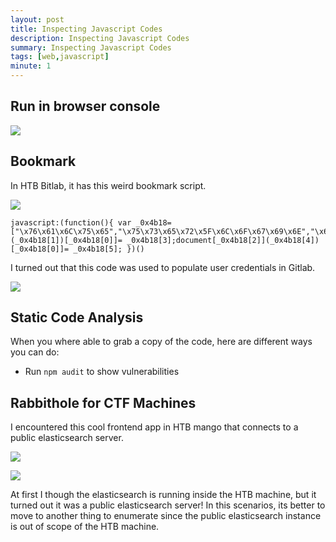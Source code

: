 ```yaml
---
layout: post
title: Inspecting Javascript Codes
description: Inspecting Javascript Codes
summary: Inspecting Javascript Codes
tags: [web,javascript]
minute: 1
---
```

## Run in browser console
![](/spindel/assets/Inspecting%20Javascript%20Codes/F4C58ADC-468C-40D7-A895-F54427062713.png)

## Bookmark
In HTB Bitlab, it has this weird bookmark script.

![](/spindel/assets/Inspecting%20Javascript%20Codes/F9B89878-F4F4-4B3A-8ECD-C17B9D2056BE.png)

```
javascript:(function(){ var _0x4b18=["\x76\x61\x6C\x75\x65","\x75\x73\x65\x72\x5F\x6C\x6F\x67\x69\x6E","\x67\x65\x74\x45\x6C\x65\x6D\x65\x6E\x74\x42\x79\x49\x64","\x63\x6C\x61\x76\x65","\x75\x73\x65\x72\x5F\x70\x61\x73\x73\x77\x6F\x72\x64","\x31\x31\x64\x65\x73\x30\x30\x38\x31\x78"];document[_0x4b18[2]](_0x4b18[1])[_0x4b18[0]]= _0x4b18[3];document[_0x4b18[2]](_0x4b18[4])[_0x4b18[0]]= _0x4b18[5]; })()
```

I turned out that this code was used to populate user credentials in Gitlab.

![](/spindel/assets/Inspecting%20Javascript%20Codes/5EF6DD23-870A-4A1E-ABAC-A1574DD64CF7.png)

## Static Code Analysis
When you where able to grab a copy of the code, here are different ways you can do:

* Run `npm audit` to show vulnerabilities

## Rabbithole for CTF Machines
I encountered this cool frontend app in HTB mango that connects to a public elasticsearch server.

![](/spindel/assets/Inspecting%20Javascript%20Codes/E08B4B10-E2EB-4FD4-823D-007B49212491.png)

![](/spindel/assets/Inspecting%20Javascript%20Codes/190D8175-4FA3-48C2-AA7B-686390CBD1E0.png)

At first I though the elasticsearch is running inside the HTB machine, but it turned out it was a public elasticsearch server! In this scenarios, its better to move to another thing to enumerate since the public elasticsearch instance is out of scope of the HTB machine.
